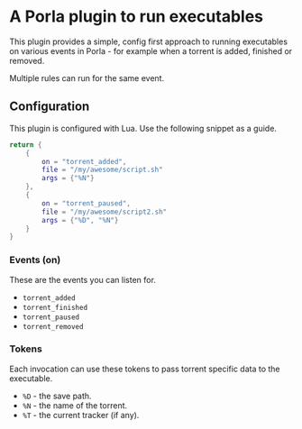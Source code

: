 # A Porla plugin to run executables

This plugin provides a simple, config first approach to running executables
on various events in Porla - for example when a torrent is added, finished or
removed.

Multiple rules can run for the same event.

## Configuration

This plugin is configured with Lua. Use the following snippet as a guide.

```lua
return {
    {
        on = "torrent_added",
        file = "/my/awesome/script.sh"
        args = {"%N"}
    },
    {
        on = "torrent_paused",
        file = "/my/awesome/script2.sh"
        args = {"%D", "%N"}
    }
}
```

### Events (on)

These are the events you can listen for.

 * `torrent_added`
 * `torrent_finished`
 * `torrent_paused`
 * `torrent_removed`

### Tokens

Each invocation can use these tokens to pass torrent specific data to the
executable.

 * `%D` - the save path.
 * `%N` - the name of the torrent.
 * `%T` - the current tracker (if any).
